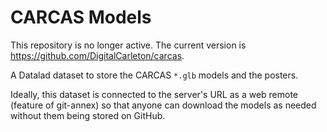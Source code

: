 # CARCAS Models
This repository is no longer active. The current version is https://github.com/DigitalCarleton/carcas.

A Datalad dataset to store the CARCAS `*.glb` models and the posters. 

Ideally, this dataset is connected to the server's URL as a web remote 
(feature of git-annex) so that anyone can download the models as needed
without them being stored on GitHub.
